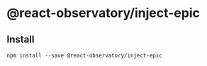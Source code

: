 # @react-observatory/inject-epic

## Install

```
npm install --save @react-observatory/inject-epic
```